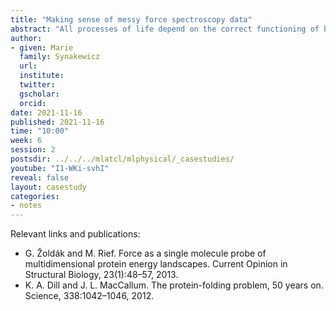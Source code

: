 ```yaml
---
title: "Making sense of messy force spectroscopy data"
abstract: "All processes of life depend on the correct functioning of biomolecules. To investigate the biochemical and biophysical properties of biomolecules and how they are affected by changes in environment or by disease-causing mutations, scientists challenge them with chemicals, temperature, pressure or force. Here, we will focus on force spectroscopy, a type of experiment in which piconewton forces can be applied to single molecules. The first bottleneck that scientists encounter is that of setting up the experiment and acquiring the data. However, if they are really unlucky, there can be a second bottleneck: messy data that nobody knows what to do with! In the world of single-molecule force spectroscopy, such data usually signifies the end of a project. But what if we found new methods of analysing the data that could potentially be combined with biophysical models to help us understand the system under investigation? In this session, we will first cover a few basics on proteins, optical tweezers and the data that is produced, before discussing examples of ‘nice’ and ‘messy’ data, the inherent limitations and the necessary pre-processing."
author:
- given: Marie
  family: Synakewicz
  url:
  institute:
  twitter:
  gscholar:
  orcid:
date: 2021-11-16
published: 2021-11-16
time: "10:00"
week: 6
session: 2
postsdir: ../../../mlatcl/mlphysical/_casestudies/
youtube: "I1-WKi-svhI"
reveal: false
layout: casestudy
categories:
- notes
---
```



Relevant links and publications:

* G. Žoldák and M. Rief. Force as a single molecule probe of multidimensional protein energy landscapes. Current Opinion in Structural Biology, 23(1):48–57, 2013.
* K. A. Dill and J. L. MacCallum. The protein-folding problem, 50 years on. Science, 338:1042–1046, 2012.
